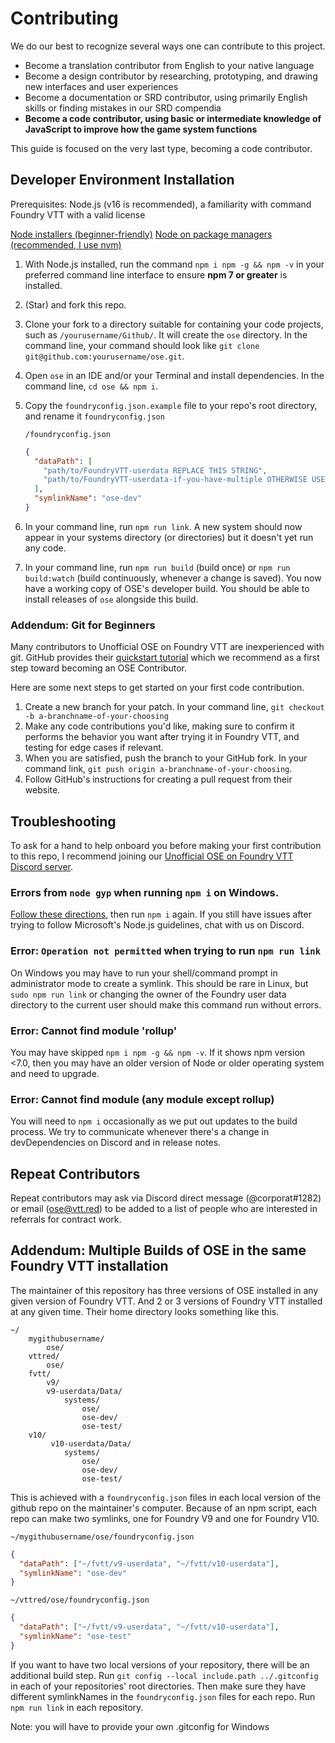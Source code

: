 # Contributing

We do our best to recognize several ways one can contribute to this project.

- Become a translation contributor from English to your native language
- Become a design contributor by researching, prototyping, and drawing new interfaces and user experiences
- Become a documentation or SRD contributor, using primarily English skills or finding mistakes in our SRD compendia
- **Become a code contributor, using basic or intermediate knowledge of JavaScript to improve how the game system functions**

This guide is focused on the very last type, becoming a code contributor.

## Developer Environment Installation

Prerequisites: Node.js (v16 is recommended), a familiarity with command Foundry VTT with a valid license

[Node installers (beginner-friendly)](https://nodejs.org/en/download/)
[Node on package managers (recommended, I use nvm)](https://nodejs.org/en/download/package-manager/#windows)

1. With Node.js installed, run the command `npm i npm -g && npm -v` in your preferred command line interface to ensure **npm 7 or greater** is installed.
1. (Star) and fork this repo.
1. Clone your fork to a directory suitable for containing your code projects, such as `/yourusername/Github/`. It will create the `ose` directory. In the command line, your command should look like `git clone git@github.com:yourusername/ose.git`.
1. Open `ose` in an IDE and/or your Terminal and install dependencies. In the command line, `cd ose && npm i`.
1. Copy the `foundryconfig.json.example` file to your repo's root directory, and rename it `foundryconfig.json`

   `/foundryconfig.json`

   ```json
   {
     "dataPath": [
       "path/to/FoundryVTT-userdata REPLACE THIS STRING",
       "path/to/FoundryVTT-userdata-if-you-have-multiple OTHERWISE USE ONLY ONE STRING"
     ],
     "symlinkName": "ose-dev"
   }
   ```

1. In your command line, run `npm run link`. A new system should now appear in your systems directory (or directories) but it doesn't yet run any code.
1. In your command line, run `npm run build` (build once) or `npm run build:watch` (build continuously, whenever a change is saved). You now have a working copy of OSE's developer build. You should be able to install releases of `ose` alongside this build.

### Addendum: Git for Beginners

Many contributors to Unofficial OSE on Foundry VTT are inexperienced with git. GitHub provides their [quickstart tutorial](https://docs.github.com/en/get-started/quickstart/hello-world) which we recommend as a first step toward becoming an OSE Contributor.

Here are some next steps to get started on your first code contribution.

1. Create a new branch for your patch. In your command line, `git checkout -b a-branchname-of-your-choosing`
1. Make any code contributions you'd like, making sure to confirm it performs the behavior you want after trying it in Foundry VTT, and testing for edge cases if relevant.
1. When you are satisfied, push the branch to your GitHub fork. In your command link, `git push origin a-branchname-of-your-choosing`.
1. Follow GitHub's instructions for creating a pull request from their website.

## Troubleshooting

To ask for a hand to help onboard you before making your first contribution to this repo, I recommend joining our [Unofficial OSE on Foundry VTT Discord server](https://discord.gg/qGrxRK2yD5).

### Errors from `node gyp` when running `npm i` on Windows.

[Follow these directions](https://github.com/nodejs/node-gyp#on-windows), then run `npm i` again. If you still have issues after trying to follow Microsoft's Node.js guidelines, chat with us on Discord.

### Error: `Operation not permitted` when trying to run `npm run link`

On Windows you may have to run your shell/command prompt in administrator mode to create a symlink. This should be rare in Linux, but `sudo npm run link` or changing the owner of the Foundry user data directory to the current user should make this command run without errors.

### Error: Cannot find module 'rollup'

You may have skipped `npm i npm -g && npm -v`. If it shows npm version <7.0, then you may have an older version of Node or older operating system and need to upgrade.

### Error: Cannot find module (any module except rollup)

You will need to `npm i` occasionally as we put out updates to the build process. We try to communicate whenever there's a change in devDependencies on Discord and in release notes.

## Repeat Contributors

Repeat contributors may ask via Discord direct message (@corporat#1282) or email (ose@vtt.red) to be added to a list of people who are interested in referrals for contract work.

## Addendum: Multiple Builds of OSE in the same Foundry VTT installation

The maintainer of this repository has three versions of OSE installed in any given version of Foundry VTT. And 2 or 3 versions of Foundry VTT installed at any given time. Their home directory looks something like this.

```console
~/
    mygithubusername/
        ose/
    vttred/
        ose/
    fvtt/
        v9/
        v9-userdata/Data/
            systems/
                ose/
                ose-dev/
                ose-test/
    v10/
         v10-userdata/Data/
            systems/
                ose/
                ose-dev/
                ose-test/
```

This is achieved with a `foundryconfig.json` files in each local version of the github repo on the maintainer's computer. Because of an npm script, each repo can make two symlinks, one for Foundry V9 and one for Foundry V10.

`~/mygithubusername/ose/foundryconfig.json`

```json
{
  "dataPath": ["~/fvtt/v9-userdata", "~/fvtt/v10-userdata"],
  "symlinkName": "ose-dev"
}
```

`~/vttred/ose/foundryconfig.json`

```json
{
  "dataPath": ["~/fvtt/v9-userdata", "~/fvtt/v10-userdata"],
  "symlinkName": "ose-test"
}
```

If you want to have two local versions of your repository, there will be an additional build step. Run `git config --local include.path ../.gitconfig` in each of your repositories' root directories. Then make sure they have different symlinkNames in the `foundryconfig.json` files for each repo. Run `npm run link` in each repository.

Note: you will have to provide your own .gitconfig for Windows

